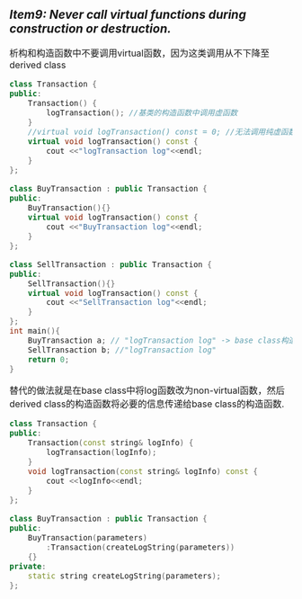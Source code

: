 ## ***Item9: Never call virtual functions during construction or destruction.***
<font size="3">

析构和构造函数中不要调用virtual函数，因为这类调用从不下降至derived class

```cpp
class Transaction {
public:
    Transaction() { 
        logTransaction(); //基类的构造函数中调用虚函数
    }
    //virtual void logTransaction() const = 0; //无法调用纯虚函数
    virtual void logTransaction() const {
        cout <<"logTransaction log"<<endl;
    }
};

class BuyTransaction : public Transaction {
public:
    BuyTransaction(){}
    virtual void logTransaction() const {
        cout <<"BuyTransaction log"<<endl;
    }
};

class SellTransaction : public Transaction {
public:
    SellTransaction(){}
    virtual void logTransaction() const {
        cout <<"SellTransaction log"<<endl;
    }
};
int main(){
    BuyTransaction a; // "logTransaction log" -> base class构造期间virtual函数绝不会下降到derived classes
    SellTransaction b; //"logTransaction log"
    return 0;
}
```
替代的做法就是在base class中将log函数改为non-virtual函数，然后derived class的构造函数将必要的信息传递给base class的构造函数.
```cpp
class Transaction {
public:
    Transaction(const string& logInfo) {
        logTransaction(logInfo);
    }
    void logTransaction(const string& logInfo) const {
        cout <<logInfo<<endl;
    }
};

class BuyTransaction : public Transaction {
public:
    BuyTransaction(parameters)
        :Transaction(createLogString(parameters))
    {}
private:
    static string createLogString(parameters);
};
```